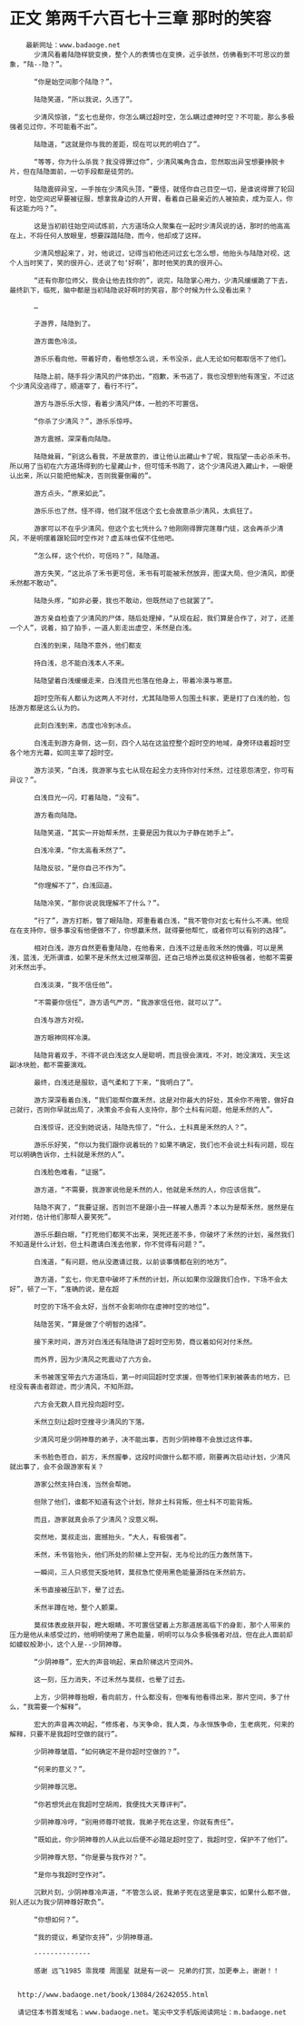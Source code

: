 # 正文 第两千六百七十三章 那时的笑容
        最新网址：www.badaoge.net
          少清风看着陆隐样貌变换，整个人的表情也在变换，近乎骇然，仿佛看到不可思议的景象，“陆--隐？”。
      
          “你是始空间那个陆隐？”。
      
          陆隐笑道，“所以我说，久违了”。
      
          少清风惊骇，“玄七也是你，你怎么瞒过超时空，怎么瞒过虚神时空？不可能，那么多极强者见过你，不可能看不出”。
      
          陆隐道，“这就是你与我的差距，现在可以死的明白了”。
      
          “等等，你为什么杀我？我没得罪过你”，少清风嘴角含血，忽然取出异宝想要挣脱卡片，但在陆隐面前，一切手段都是徒劳的。
      
          陆隐震碎异宝，一手按在少清风头顶，“要怪，就怪你自己目空一切，是谁说得罪了轮回时空，始空间迟早要被征服，想拿我身边的人开胃，看着自己最亲近的人被拍卖，成为亚人，你有这能力吗？”。
      
          这是当初前往始空间试炼前，六方道场众人聚集在一起时少清风说的话，那时的他高高在上，不将任何人放眼里，想要踩踏陆隐，而今，他却成了这样。
      
          少清风想起来了，对，他说过，记得当初他还问过玄七怎么想，他抬头与陆隐对视，这个人当时笑了，笑的很开心，还说了句‘好啊’，那时他笑的真的很开心。
      
          “还有你那位师父，我会让他去找你的”，说完，陆隐掌心用力，少清风缓缓跪了下去，最终趴下，临死，脑中都是当初陆隐说好啊时的笑容，那个时候为什么没看出来？
      
          …
      
          子游界，陆隐到了。
      
          游方面色冷淡。
      
          游乐乐看向他，带着好奇，看他想怎么说，禾书没杀，此人无论如何都取信不了他们。
      
          陆隐上前，随手将少清风的尸体扔出，“抱歉，禾书逃了，我也没想到他有莲宝，不过这个少清风没逃得了，顺道宰了，看行不行”。
      
          游方与游乐乐大惊，看着少清风尸体，一脸的不可置信。
      
          “你杀了少清风？”，游乐乐惊呼。
      
          游方震撼，深深看向陆隐。
      
          陆隐耸肩，“别这么看我，不是故意的，谁让他认出藏山卡了呢，我指望一击必杀禾书，所以用了当初在六方道场得到的七星藏山卡，但可惜禾书跑了，这个少清风进入藏山卡，一眼便认出来，所以只能把他解决，否则我要倒霉的”。
      
          游方点头，“原来如此”。
      
          游乐乐也了然，怪不得，他们就不信这个玄七会故意杀少清风，太疯狂了。
      
          游家可以不在乎少清风，但这个玄七凭什么？他刚刚得罪完莲尊门徒，这会再杀少清风，不是明摆着跟轮回时空作对？虚五味也保不住他吧。
      
          “怎么样，这个代价，可信吗？”，陆隐道。
      
          游方失笑，“这比杀了禾书更可信，禾书有可能被禾然放弃，图谋大局，但少清风，即便禾然都不敢动”。
      
          陆隐头疼，“如非必要，我也不敢动，但既然动了也就罢了”。
      
          游方亲自检查了少清风的尸体，随后处理掉，“从现在起，我们算是合作了，对了，还差一个人”，说着，拍了拍手，一道人影走出虚空，禾然是白浅。
      
          白浅的到来，陆隐不意外，他们都支
      
          持白浅，总不能白浅本人不来。
      
          陆隐望着白浅缓缓走来，白浅目光也落在他身上，带着冷漠与寒意。
      
          超时空所有人都认为这两人不对付，尤其陆隐带人包围土科家，更是打了白浅的脸，包括游方都是这么认为的。
      
          此刻白浅到来，态度也冷到冰点。
      
          白浅走到游方身侧，这一刻，四个人站在这监控整个超时空的地域，身旁环绕着超时空各个地方光幕，如同主宰了超时空。
      
          游方淡笑，“白浅，我游家与玄七从现在起全力支持你对付禾然，过往恩怨清空，你可有异议？”。
      
          白浅目光一闪，盯着陆隐，“没有”。
      
          游方看向陆隐。
      
          陆隐笑道，“其实一开始帮禾然，主要是因为我以为子静在她手上”。
      
          白浅冷漠，“你太高看禾然了”。
      
          陆隐反驳，“是你自己不作为”。
      
          “你理解不了”，白浅回道。
      
          陆隐冷笑，“那你说说我理解不了什么？”。
      
          “行了”，游方打断，瞥了眼陆隐，郑重看着白浅，“我不管你对玄七有什么不满，他现在在支持你，很多事没有他便做不了，你想赢禾然，就得要他帮忙，或者你可以有别的选择”。
      
          相对白浅，游方自然更看重陆隐，在他看来，白浅不过是击败禾然的傀儡，可以是黑浅，蓝浅，无所谓谁，如果不是禾然太过根深蒂固，还自己培养出莫叔这种极强者，他都不需要对禾然出手。
      
          白浅淡漠，“我不信任他”。
      
          “不需要你信任”，游方语气严厉，“我游家信任他，就可以了”。
      
          白浅与游方对视。
      
          游方眼神同样冷漠。
      
          陆隐背着双手，不得不说白浅这女人是聪明，而且很会演戏，不对，她没演戏，天生这副冰块脸，都不需要演戏。
      
          最终，白浅还是服软，语气柔和了下来，“我明白了”。
      
          游方深深看着白浅，“我们能帮你赢禾然，这是对你最大的好处，其余你不用管，做好自己就行，否则你早就出局了，决策会不会有人支持你，那个土科有问题，他是禾然的人”。
      
          白浅惊讶，还没到她说话，陆隐先惊了，“什么，土科真是禾然的人？”。
      
          游乐乐好笑，“你以为我们跟你说着玩的？如果不确定，我们也不会说土科有问题，现在可以明确告诉你，土科就是禾然的人”。
      
          白浅脸色难看，“证据”。
      
          游方道，“不需要，我游家说他是禾然的人，他就是禾然的人，你应该信我”。
      
          陆隐不爽了，“我要证据，否则岂不是跟小丑一样被人愚弄？本以为是帮禾然，居然是在对付她，估计他们那帮人要笑死”。
      
          游乐乐翻白眼，“打死他们都笑不出来，哭死还差不多，你破坏了禾然的计划，虽然我们不知道是什么计划，但土科邀请白浅去他家，你不觉得有问题？”。
      
          白浅道，“有问题，他从没邀请过我，以前谈事情都在别的地方”。
      
          游方道，“玄七，你无意中破坏了禾然的计划，所以如果你没跟我们合作，下场不会太好”，顿了一下，“准确的说，是在超
      
          时空的下场不会太好，当然不会影响你在虚神时空的地位”。
      
          陆隐苦笑，“算是做了个明智的选择”。
      
          接下来时间，游方对白浅还有陆隐讲了超时空形势，商议着如何对付禾然。
      
          而外界，因为少清风之死震动了六方会。
      
          禾书被莲宝带去六方道场后，第一时间回超时空求援，但等他们来到被袭击的地方，已经没有袭击者踪迹，而少清风，不知所踪。
      
          六方会无数人目光投向超时空。
      
          禾然立刻让超时空搜寻少清风的下落。
      
          少清风可是少阴神尊的弟子，决不能出事，否则少阴神尊不会放过这件事。
      
          禾书脸色苍白，前方，禾然握拳，这段时间做什么都不顺，刚要再次启动计划，少清风就出事了，会不会跟游家有关？
      
          游家公然支持白浅，当然会帮她。
      
          但除了他们，谁都不知道有这个计划，除非土科背叛，但土科不可能背叛。
      
          而且，游家就真会杀了少清风？没意义啊。
      
          突然地，莫叔走出，震撼抬头，“大人，有极强者”。
      
          禾然，禾书皆抬头，他们所处的阶梯上空开裂，无与伦比的压力轰然落下。
      
          一瞬间，三人只感觉天旋地转，莫叔急忙使用黑色能量源挡在禾然前方。
      
          禾书直接被压趴下，晕了过去。
      
          禾然半蹲在地，整个人颤栗。
      
          莫叔体表皮肤开裂，瞪大眼睛，不可置信望着上方那道居高临下的身影，那个人带来的压力是他从未感受过的，他明明使用了黑色能量，明明可以与众多极强者对战，但在此人面前却如蝼蚁般渺小，这个人是--少阴神尊。
      
          “少阴神尊”，宏大的声音响起，来自阶梯这片空间外。
      
          这一刻，压力消失，不过禾然与莫叔，也晕了过去。
      
          上方，少阴神尊抬眼，看向前方，什么都没有，但唯有他看得出来，那片空间，多了什么，“我需要一个解释”。
      
          宏大的声音再次响起，“修炼者，与天争命，我人类，与永恒族争命，生老病死，何来的解释，只要不是我超时空做的就行”。
      
          少阴神尊皱眉，“如何确定不是你超时空做的？”。
      
          “何来的意义？”。
      
          少阴神尊沉思。
      
          “你若想凭此在我超时空胡闹，我便找大天尊评判”。
      
          少阴神尊冷哼，“别用师尊吓唬我，我弟子死在这里，你就有责任”。
      
          “既如此，你少阴神尊的人从此以后便不必踏足超时空了，我超时空，保护不了他们”。
      
          少阴神尊大怒，“你是要与我作对？”。
      
          “是你与我超时空作对”。
      
          沉默片刻，少阴神尊冷声道，“不管怎么说，我弟子死在这里是事实，如果什么都不做，别人还以为我少阴神尊好欺负”。
      
          “你想如何？”。
      
          “我的提议，希望你支持”，少阴神尊道。
      
          --------------
      
          感谢 远飞1985 乖我喽 周圍星 就是有一说一 兄弟的打赏，加更奉上，谢谢！！
      
      
      http://www.badaoge.net/book/13084/26242055.html
      
      请记住本书首发域名：www.badaoge.net。笔尖中文手机版阅读网址：m.badaoge.net